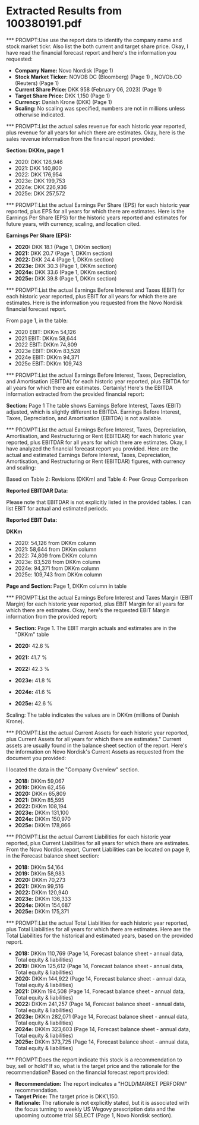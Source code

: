 # Extracted Results from 100380191.pdf


*** PROMPT:Use use the report data to identify the company name and stock market tickr.  Also list the both current and target share price.
Okay, I have read the financial forecast report and here's the information you requested:

*   **Company Name:** Novo Nordisk (Page 1)
*   **Stock Market Ticker:** NOVOB DC (Bloomberg) (Page 1) , NOVOb.CO (Reuters) (Page 1)
*   **Current Share Price:** DKK 958 (February 06, 2023) (Page 1)
*   **Target Share Price:** DKK 1,150 (Page 1)
*   **Currency:** Danish Krone (DKK) (Page 1)
*   **Scaling:** No scaling was specified, numbers are not in millions unless otherwise indicated.

*** PROMPT:List the actual sales revenue for each historic year reported, plus revenue for all years for which there are estimates.
Okay, here is the sales revenue information from the financial report provided:

**Section: DKKm, page 1**
*   2020: DKK 126,946
*   2021: DKK 140,800
*   2022: DKK 176,954
*   2023e: DKK 199,753
*   2024e: DKK 226,936
*   2025e: DKK 257,572

*** PROMPT:List the actual Earnings Per Share (EPS) for each historic year reported, plus EPS for all years for which there are estimates.
Here is the Earnings Per Share (EPS) for the historic years reported and estimates for future years, with currency, scaling, and location cited.

**Earnings Per Share (EPS):**

*   **2020:** DKK 18.1 (Page 1, DKKm section)
*   **2021:** DKK 20.7 (Page 1, DKKm section)
*   **2022:** DKK 24.4 (Page 1, DKKm section)
*   **2023e:** DKK 30.3 (Page 1, DKKm section)
*   **2024e:** DKK 33.6 (Page 1, DKKm section)
*   **2025e:** DKK 39.8 (Page 1, DKKm section)

*** PROMPT:List the actual Earnings Before Interest and Taxes (EBIT) for each historic year reported, plus EBIT for all years for which there are estimates.
Here is the information you requested from the Novo Nordisk financial forecast report.

From page 1, in the table:
*   2020 EBIT: DKKm 54,126
*   2021 EBIT: DKKm 58,644
*   2022 EBIT: DKKm 74,809
*   2023e EBIT: DKKm 83,528
*   2024e EBIT: DKKm 94,371
*   2025e EBIT: DKKm 109,743

*** PROMPT:List the actual Earnings Before Interest, Taxes, Depreciation, and Amortisation (EBITDA) for each historic year reported, plus EBITDA for all years for which there are estimates.
Certainly! Here's the EBITDA information extracted from the provided financial report:

**Section:** Page 1
The table shows Earnings Before Interest, Taxes (EBIT) adjusted, which is slightly different to EBITDA. Earnings Before Interest, Taxes, Depreciation, and Amortisation (EBITDA) is not available.

*** PROMPT:List the actual Earnings Before Interest, Taxes, Depreciation, Amortisation, and Restructuring or Rent (EBITDAR) for each historic year reported, plus EBITDAR for all years for which there are estimates.
Okay, I have analyzed the financial forecast report you provided. Here are the actual and estimated Earnings Before Interest, Taxes, Depreciation, Amortisation, and Restructuring or Rent (EBITDAR) figures, with currency and scaling:

Based on Table 2: Revisions (DKKm) and Table 4: Peer Group Comparison

**Reported EBITDAR Data:**

Please note that EBITDAR is not explicitly listed in the provided tables. I can list EBIT for actual and estimated periods.

**Reported EBIT Data:**

**DKKm**

*   2020: 54,126 from DKKm column
*   2021: 58,644 from DKKm column
*   2022: 74,809 from DKKm column
*   2023e: 83,528 from DKKm column
*   2024e: 94,371 from DKKm column
*   2025e: 109,743 from DKKm column

**Page and Section:** Page 1, DKKm column in table



*** PROMPT:List the actual Earnings Before Interest and Taxes Margin (EBIT Margin) for each historic year reported, plus EBIT Margin for all years for which there are estimates.
Okay, here's the requested EBIT Margin information from the provided report:

*   **Section:** Page 1. The EBIT margin actuals and estimates are in the "DKKm" table

*   **2020:** 42.6 %
*   **2021:** 41.7 %
*   **2022:** 42.3 %
*   **2023e:** 41.8 %
*   **2024e:** 41.6 %
*   **2025e:** 42.6 %

Scaling: The table indicates the values are in DKKm (millions of Danish Krone).

*** PROMPT:List the actual Current Assets for each historic year reported, plus Current Assets for all years for which there are estimates."     Current assets are usually found in the balance sheet section of the report.
Here's the information on Novo Nordisk's Current Assets as requested from the document you provided:

I located the data in the "Company Overview" section.

*   **2018:** DKKm 59,067
*   **2019:** DKKm 62,456
*   **2020:** DKKm 65,809
*   **2021:** DKKm 85,595
*   **2022:** DKKm 108,194
*   **2023e:** DKKm 131,100
*   **2024e:** DKKm 150,970
*   **2025e:** DKKm 178,866

*** PROMPT:List the actual Current Liabilities for each historic year reported, plus Current Liabilities for all years for which there are estimates.
From the Novo Nordisk report, Current Liabilities can be located on page 9, in the Forecast balance sheet section:

*   **2018:** DKKm 54,164
*   **2019:** DKKm 58,983
*   **2020:** DKKm 70,273
*   **2021:** DKKm 99,516
*   **2022:** DKKm 120,940
*   **2023e:** DKKm 136,333
*   **2024e:** DKKm 154,687
*   **2025e:** DKKm 175,371

*** PROMPT:List the actual Total Liabilities for each historic year reported, plus Total Liabilities for all years for which there are estimates.
Here are the Total Liabilities for the historical and estimated years, based on the provided report.

*   **2018:** DKKm 110,769 (Page 14, Forecast balance sheet - annual data, Total equity & liabilities)
*   **2019:** DKKm 125,612 (Page 14, Forecast balance sheet - annual data, Total equity & liabilities)
*   **2020:** DKKm 144,922 (Page 14, Forecast balance sheet - annual data, Total equity & liabilities)
*   **2021:** DKKm 194,508 (Page 14, Forecast balance sheet - annual data, Total equity & liabilities)
*   **2022:** DKKm 241,257 (Page 14, Forecast balance sheet - annual data, Total equity & liabilities)
*   **2023e:** DKKm 282,071 (Page 14, Forecast balance sheet - annual data, Total equity & liabilities)
*   **2024e:** DKKm 323,603 (Page 14, Forecast balance sheet - annual data, Total equity & liabilities)
*   **2025e:** DKKm 373,725 (Page 14, Forecast balance sheet - annual data, Total equity & liabilities)

*** PROMPT:Does the report indicate this stock is a recommendation to buy, sell or hold?  If so, what is the target price and the rationale for the recommendation?
Based on the financial forecast report provided:

*   **Recommendation:** The report indicates a "HOLD/MARKET PERFORM" recommendation.
*   **Target Price:** The target price is DKK1,150.
*   **Rationale:** The rationale is not explicitly stated, but it is associated with the focus turning to weekly US Wegovy prescription data and the upcoming outcome trial SELECT (Page 1, Novo Nordisk section).

